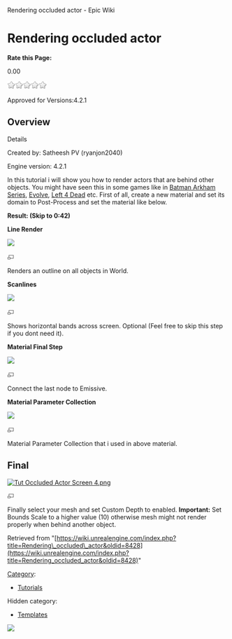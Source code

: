 Rendering occluded actor - Epic Wiki                    

Rendering occluded actor
========================

**Rate this Page:**

0.00

![](/extensions/VoteNY/images/star_off.gif)![](/extensions/VoteNY/images/star_off.gif)![](/extensions/VoteNY/images/star_off.gif)![](/extensions/VoteNY/images/star_off.gif)![](/extensions/VoteNY/images/star_off.gif)

Approved for Versions:4.2.1

Overview
--------

Details

Created by: Satheesh PV (ryanjon2040)

Engine version: 4.2.1

In this tutorial i will show you how to render actors that are behind other objects. You might have seen this in some games like in [Batman Arkham Series](http://1.bp.blogspot.com/-mlVz5pxPoQU/Un07pqFo61I/AAAAAAAAk8I/ZUIB1Z6wwqM/s1600/Batman-Arkham_City_(PC)_23.jpg), [Evolve](http://i1.wp.com/www.tomlooman.com/wp-content/uploads/2014/05/evolve_outline_effect.jpg), [Left 4 Dead](http://i0.wp.com/www.tomlooman.com/wp-content/uploads/2014/04/left_4_dead_outlines.jpg) etc. First of all, create a new material and set its domain to Post-Process and set the material like below.

**Result: (Skip to 0:42)**

**Line Render**

[![](https://d3ar1piqh1oeli.cloudfront.net/c/cc/Tut_Occluded_Actor_Screen_1.png/180px-Tut_Occluded_Actor_Screen_1.png)](/File:Tut_Occluded_Actor_Screen_1.png)

[![](/skins/common/images/magnify-clip.png)](/File:Tut_Occluded_Actor_Screen_1.png "Enlarge")

Renders an outline on all objects in World.

  

**Scanlines**

[![](https://d3ar1piqh1oeli.cloudfront.net/2/20/Tut_Occluded_Actor_Screen_2.png/180px-Tut_Occluded_Actor_Screen_2.png)](/File:Tut_Occluded_Actor_Screen_2.png)

[![](/skins/common/images/magnify-clip.png)](/File:Tut_Occluded_Actor_Screen_2.png "Enlarge")

Shows horizontal bands across screen. Optional (Feel free to skip this step if you dont need it).

  

**Material Final Step**

[![](https://d3ar1piqh1oeli.cloudfront.net/6/66/Tut_Occluded_Actor_Screen_3.png/180px-Tut_Occluded_Actor_Screen_3.png)](/File:Tut_Occluded_Actor_Screen_3.png)

[![](/skins/common/images/magnify-clip.png)](/File:Tut_Occluded_Actor_Screen_3.png "Enlarge")

Connect the last node to Emissive.

  

**Material Parameter Collection**

[![](https://d3ar1piqh1oeli.cloudfront.net/1/10/Tut_Occluded_Actor_Screen_5.png/180px-Tut_Occluded_Actor_Screen_5.png)](/File:Tut_Occluded_Actor_Screen_5.png)

[![](/skins/common/images/magnify-clip.png)](/File:Tut_Occluded_Actor_Screen_5.png "Enlarge")

Material Parameter Collection that i used in above material.

  

Final
-----

[![Tut Occluded Actor Screen 4.png](https://d3ar1piqh1oeli.cloudfront.net/1/1f/Tut_Occluded_Actor_Screen_4.png/180px-Tut_Occluded_Actor_Screen_4.png)](/File:Tut_Occluded_Actor_Screen_4.png)

[![](/skins/common/images/magnify-clip.png)](/File:Tut_Occluded_Actor_Screen_4.png "Enlarge")

  

Finally select your mesh and set Custom Depth to enabled. **Important:** Set Bounds Scale to a higher value (10) otherwise mesh might not render properly when behind another object.

Retrieved from "[https://wiki.unrealengine.com/index.php?title=Rendering\_occluded\_actor&oldid=8428](https://wiki.unrealengine.com/index.php?title=Rendering_occluded_actor&oldid=8428)"

[Category](/Special:Categories "Special:Categories"):

*   [Tutorials](/Category:Tutorials "Category:Tutorials")

Hidden category:

*   [Templates](/Category:Templates "Category:Templates")

  ![](https://tracking.unrealengine.com/track.png)